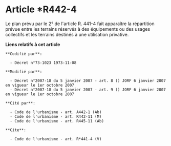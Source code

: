 # Article *R442-4

Le plan prévu par le 2° de l'article R. 441-4 fait apparaître la répartition prévue entre les terrains réservés à des
équipements ou des usages collectifs et les terrains destinés à une utilisation privative.

**Liens relatifs à cet article**

	**Codifié par**:

	  - Décret n°73-1023 1973-11-08

	**Modifié par**:

	  - Décret n°2007-18 du 5 janvier 2007 - art. 8 () JORF 6 janvier 2007 en vigueur le 1er octobre 2007
	  - Décret n°2007-18 du 5 janvier 2007 - art. 9 () JORF 6 janvier 2007 en vigueur le 1er octobre 2007

	**Cité par**:

	  - Code de l'urbanisme - art. A442-1 (Ab)
	  - Code de l'urbanisme - art. R442-11 (M)
	  - Code de l'urbanisme - art. R445-11 (Ab)

	**Cite**:

	  - Code de l'urbanisme - art. R*441-4 (V)
